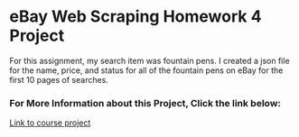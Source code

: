 # eBay Web Scraping Homework 4 Project

<addr> For this assignment, my search item was fountain pens. I created a json file for the name, price, and status for all of the fountain pens on eBay for the first 10 pages of searches. 


### For More Information about this Project, Click the link below: 

[Link to course project](https://github.com/mikeizbicki/cmc-csci040/tree/2020fall/hw_04)